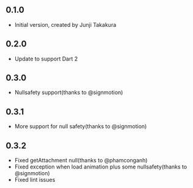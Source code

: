 ## 0.1.0

- Initial version, created by Junji Takakura

## 0.2.0

- Update to support Dart 2

## 0.3.0

- Nullsafety support(thanks to @signmotion)

## 0.3.1

- More support for null safety(thanks to @signmotion)

## 0.3.2

- Fixed getAttachment null(thanks to @phamconganh)
- Fixed exception when load animation plus some nullsafety(thanks to @signmotion)
- Fixed lint issues
